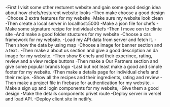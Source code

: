 -First I visit some other resturent website and gain some good design idea about how chefs/resturent website looks
-Then make choose a good design
-Choose 2 extra features for my website
-Make sure my website look clean
-Then create a local server in localhost:5000
-Make a json file for chefs
-Make some signature recipe for individual chefs
-Then I move oon to clinte site
-And make a good folder stuctures for my website
-Choose a css framework for my website.
-Load my API data from server and fetch it.
-Then show the data by using map
-Choose a image for banner section and a text .
-Then make a about us section and give a good description an da image for my website.
-Then show 6 chefs and their experince, rating, review and a view recipe buttons
-Then make a Our Partners section and give some popular brands logo
-Last but not least make a good and simple footer for my website.
-Then make a details page for individual chefs and their recipe.
-Show all the recipes and their ingredients, rating and review
-Then make a project file in firebase for authentication for my website.
-Make a sign up and login components for my website,
-Give them a good design
-Make the details components privet route
-Deploy server in versel and load API.
-Deploy client site in netlify.
